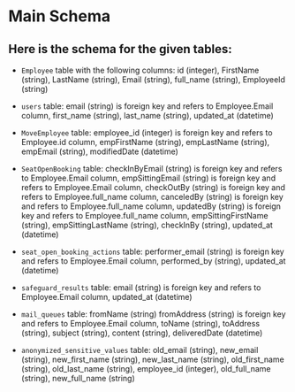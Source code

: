 # Main  Schema

## Here is the schema for the given tables:
* `Employee` table with the following columns:
    id (integer),
    FirstName (string),
    LastName (string),
    Email (string),
    full_name (string),
    EmployeeId (string)
  
*  `users` table:
    email (string) is foreign key and refers to Employee.Email column, 
    first_name (string),
    last_name (string),
    updated_at (datetime)
   
* `MoveEmployee` table:
    employee_id (integer) is foreign key and refers to Employee.id column,
    empFirstName (string),
    empLastName (string),
    empEmail (string),
    modifiedDate (datetime)
  
* `SeatOpenBooking` table:
    checkInByEmail (string) is foreign key and refers to Employee.Email column,
    empSittingEmail (string) is foreign key and refers to Employee.Email column,
    checkOutBy (string)  is foreign key and refers to Employee.full_name column,
    canceledBy (string) is foreign key and refers to Employee.full_name column,
    updatedBy (string) is foreign key and refers to Employee.full_name column,
    empSittingFirstName (string),
    empSittingLastName (string),
    checkInBy (string),
    updated_at (datetime)
  
* `seat_open_booking_actions` table:
    performer_email (string) is foreign key and refers to Employee.Email column,
    performed_by (string),
    updated_at (datetime)
  
* `safeguard_results` table:
    email (string) is foreign key and refers to Employee.Email column,
    updated_at (datetime)
  
* `mail_queues` table:
    fromName (string)
    fromAddress (string) is foreign key and refers to Employee.Email column,
    toName (string),
    toAddress (string),
    subject (string),
    content (string),
    deliveredDate (datetime)
  
* `anonymized_sensitive_values` table:
    old_email (string),
    new_email (string),
    new_first_name (string),
    new_last_name (string),
    old_first_name (string),
    old_last_name (string),
    employee_id (integer),
    old_full_name (string),
    new_full_name (string)
